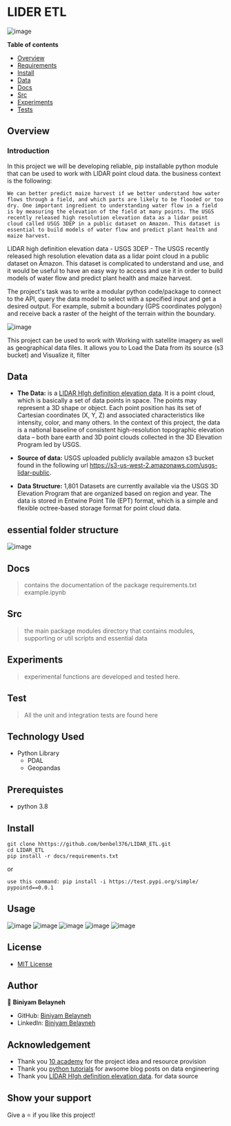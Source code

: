 # LIDER ETL
![image](https://user-images.githubusercontent.com/44437166/182764292-56939b27-152e-4ba5-8443-0aa8aa5932b0.png)

**Table of contents**

- [Overview](#overview)
- [Requirements](#requirements)
- [Install](#install)
- [Data](#Data)
- [Docs](#docs)
- [Src](#src)
- [Experiments](#experiments)
- [Tests](#tests)

## Overview

### Introduction
In this project we will be developing reliable, pip installable python module that can be used to work with LIDAR point cloud data. the business context is the following:

```We can better predict maize harvest if we better understand how water flows through a field, and which parts are likely to be flooded or too dry. One important ingredient to understanding water flow in a field is by measuring the elevation of the field at many points. The USGS recently released high resolution elevation data as a lidar point cloud called USGS 3DEP in a public dataset on Amazon. This dataset is essential to build models of water flow and predict plant health and maize harvest. ```

LIDAR high definition elevation data - USGS 3DEP - The USGS recently released high resolution elevation data as a lidar point cloud in a public dataset on Amazon. This dataset is complicated to understand and use, and it would be useful to have an easy way to access and use it in order to build models of water flow and predict plant health and maize harvest. 

The project's task was to write a modular python code/package to connect to the API, query the data model to select with  a specified input and get a desired output. For example, submit a boundary (GPS coordinates polygon) and receive back a raster of the height of the terrain within the boundary.

![image](https://user-images.githubusercontent.com/44437166/182767144-49aa7fa9-992e-4b1c-b136-7658cc7aeaad.png)


This project can be used to work with Working with satellite imagery as well as geographical data files. It allows you to Load the Data from its source (s3 bucket) and Visualize it, filter 

## Data
- **The Data:**  is a [LIDAR HIgh definition elevation data](https://registry.opendata.aws/usgs-lidar/). It is a point cloud, which is basically a set of data points in space. The points may represent a 3D shape or object. Each point position has its set of Cartesian coordinates (X, Y, Z) and associated characteristics like intensity, color, and many others. In the context of this project, the data is a national baseline of consistent high-resolution topographic elevation data – both bare earth and 3D point clouds collected in the 3D Elevation Program led by USGS.

- **Source of data:** USGS uploaded publicly available amazon s3 bucket found in the following url https://s3-us-west-2.amazonaws.com/usgs-lidar-public.

- **Data Structure:** 1,801 Datasets are currently available via the USGS 3D Elevation Program that are organized based on region and year. The data is stored in Entwine Point Tile (EPT) format, which is a simple and flexible octree-based storage format for point cloud data. 
## essential folder structure
![image](https://user-images.githubusercontent.com/44437166/177312047-50415cba-d225-4036-b3fc-a206606cf2f5.png)
## Docs
> contains the documentation of the package
> requirements.txt
> example.ipynb

## Src

> the main package modules directory that contains modules, supporting or util scripts and essential data

## Experiments

> experimental functions are developed and tested here.

## Test

> All the unit and integration tests are found here


## Technology Used
- Python Library
  - PDAL
  - Geopandas
## Prerequistes

- python 3.8

## Install

```
git clone hhttps://github.com/benbel376/LIDAR_ETL.git
cd LIDAR_ETL
pip install -r docs/requirements.txt
```
or 
```
use this command: pip install -i https://test.pypi.org/simple/ pypointd==0.0.1
```
## Usage
![image](https://user-images.githubusercontent.com/44437166/182864566-f4eaa00e-a802-4642-b0ed-a2b71d385141.png)
![image](https://user-images.githubusercontent.com/44437166/182864601-198cac62-331d-4006-b8a4-ea5a72e56d02.png)
![image](https://user-images.githubusercontent.com/44437166/182864619-58fc8630-cecc-42f5-a983-6e6f99c2083a.png)
![image](https://user-images.githubusercontent.com/44437166/182864642-5d72cb23-b8ac-4a4e-babf-185654d036fe.png)
![image](https://user-images.githubusercontent.com/44437166/182864651-7b44d432-b45a-4f07-93bd-7e5c427d479d.png)

## License
- [MIT License](https://www.google.com/url?sa=t&rct=j&q=&esrc=s&source=web&cd=&cad=rja&uact=8&ved=2ahUKEwiMqbrwqaz5AhVPiqQKHa5uCtkQFnoECAYQAQ&url=https%3A%2F%2Fopensource.org%2Flicenses%2FMIT&usg=AOvVaw1MsEPekvPKCIceu2jiRDy4)

## Author

👤 **Biniyam Belayneh**

- GitHub: [Biniyam Belayneh](https://github.com/benbel376)
- LinkedIn: [Biniyam Belayneh](https://www.linkedin.com/in/biniyam-belayneh-demisse-42909617a/)
## Acknowledgement
- Thank you [10 academy](https://www.10academy.org/) for the project idea and resource provision
- Thank you [python tutorials](https://packaging.python.org/tutorials/packaging-projects/) for awsome blog posts on data engineering
- Thank you [LIDAR HIgh definition elevation data](https://registry.opendata.aws/usgs-lidar/). for data source
## Show your support

Give a ⭐ if you like this project!

